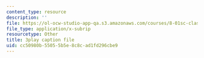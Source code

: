 ```yaml
---
content_type: resource
description: ''
file: https://ol-ocw-studio-app-qa.s3.amazonaws.com/courses/8-01sc-classical-mechanics-fall-2016/cc50980b55055b5e8c8cad1fd296cbe9_uo86ir31pn0.vtt
file_type: application/x-subrip
resourcetype: Other
title: 3play caption file
uid: cc50980b-5505-5b5e-8c8c-ad1fd296cbe9
---
```

